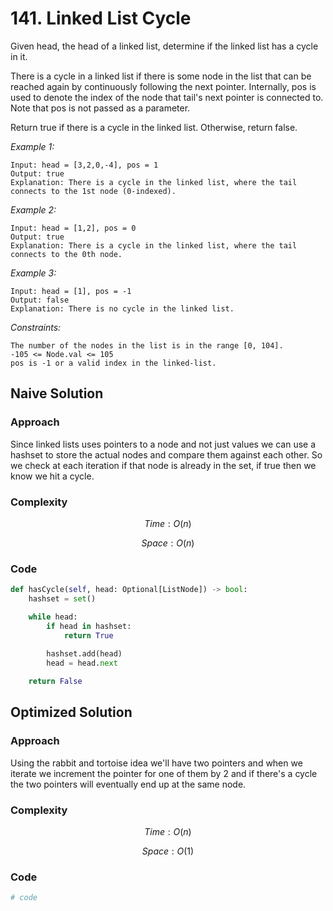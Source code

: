 # 141. Linked List Cycle
Given head, the head of a linked list, determine if the linked list has a cycle in it.

There is a cycle in a linked list if there is some node in the list that can be reached again by continuously following the next pointer. Internally, pos is used to denote the index of the node that tail's next pointer is connected to. Note that pos is not passed as a parameter.

Return true if there is a cycle in the linked list. Otherwise, return false.

*Example 1:*

```
Input: head = [3,2,0,-4], pos = 1
Output: true
Explanation: There is a cycle in the linked list, where the tail connects to the 1st node (0-indexed).
```

*Example 2:*

```
Input: head = [1,2], pos = 0
Output: true
Explanation: There is a cycle in the linked list, where the tail connects to the 0th node.
```

*Example 3:*

```
Input: head = [1], pos = -1
Output: false
Explanation: There is no cycle in the linked list.
```

*Constraints:*

```
The number of the nodes in the list is in the range [0, 104].
-105 <= Node.val <= 105
pos is -1 or a valid index in the linked-list.
```

## Naive Solution

### Approach
Since linked lists uses pointers to a node and not just values we can use a hashset to store the actual nodes and compare them against each other. So we check at each iteration if that node is already in the set, if true then we know we hit a cycle.

### Complexity
$$Time: O(n)$$

$$Space: O(n)$$

### Code
```py
def hasCycle(self, head: Optional[ListNode]) -> bool:
    hashset = set()

    while head:
        if head in hashset:
            return True
        
        hashset.add(head)
        head = head.next

    return False
```

## Optimized Solution

### Approach
Using the rabbit and tortoise idea we'll have two pointers and when we iterate we increment the pointer for one of them by 2 and if there's a cycle the two pointers will eventually end up at the same node.

### Complexity
$$Time: O(n)$$

$$Space: O(1)$$

### Code
```py
# code
```